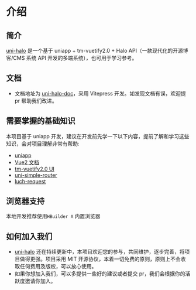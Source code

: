 # 介绍

## 简介

[uni-halo](ttps://gitee.com/ialley-workshop-open/uni-halo) 是一个基于 uniapp + tm-vuetify2.0 + Halo API（一款现代化的开源博客/CMS 系统 API 开发的多端系统），也可用于学习参考。

## 文档

- 文档地址为 [uni-halo-doc](https://gitee.com/ialley-workshop-open/uni-halo-doc)，采用 Vitepress 开发。如发现文档有误，欢迎提 pr 帮助我们改进。

## 需要掌握的基础知识

本项目基于 uniapp 开发，建议在开发前先学一下以下内容，提前了解和学习这些知识，会对项目理解非常有帮助:

- [uniapp](https://uniapp.dcloud.net.cn/)
- [Vue2 文档](https://v2.cn.vuejs.org/)
- [tm-vuetify2.0 UI](https://jx2d.cn/)
- [uni-simple-router](https://hhyang.cn/v2/)
- [luch-request](https://www.quanzhan.co/luch-request/)

## 浏览器支持

本地开发推荐使用`HBuilder X` 内置浏览器

## 如何加入我们

- [uni-halo](ttps://gitee.com/ialley-workshop-open/uni-halo) 还在持续更新中，本项目欢迎您的参与，共同维护，逐步完善，将项目做得更强。项目采用 MIT 开源协议，本着一切免费的原则，原则上不会收取任何费用及版权，可以放心使用。
- 如果你想加入我们，可以多提供一些好的建议或者提交 pr，我们会根据你的活跃度邀请你加入。
